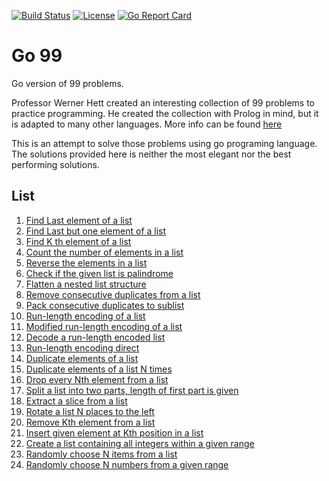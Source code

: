 [![Build Status](https://travis-ci.org/thomasabraham/go99.svg?branch=master)](https://travis-ci.org/thomasabraham/go99)
[![License](https://img.shields.io/badge/license-GPL%20v3-blue.svg)](LICENSE)
[![Go Report Card](https://goreportcard.com/badge/github.com/thomasabraham/go99)](https://goreportcard.com/report/github.com/thomasabraham/go99)

# Go 99
Go version of 99 problems.

Professor Werner Hett created an interesting collection of 99 problems to practice programming. He created the collection with Prolog in mind, but it is adapted to many other languages. More info can be found [here](https://sites.google.com/site/prologsite/prolog-problems)

This is an attempt to solve those problems using go programing language.
The solutions provided here is neither the most elegant nor the best performing solutions. 

## List

1. [Find Last element of a list](list/p01.go)
2. [Find Last but one element of a list](list/p02.go)
3. [Find K th element of a list](list/p03.go)
4. [Count the number of elements in a list](list/p04.go)
5. [Reverse the elements in a list](list/p05.go)
6. [Check if the given list is palindrome](list/p06.go)
7. [Flatten a nested list structure](list/p07.go)
8. [Remove consecutive duplicates from a list](list/p08.go)
9. [Pack consecutive duplicates to sublist](list/p09.go)
10. [Run-length encoding of a list](list/p10.go)
11. [Modified run-length encoding of a list](list/p11.go)
12. [Decode a run-length encoded list](list/p12.go)
13. [Run-length encoding direct](list/p13.go)
14. [Duplicate elements of a list](list/p14.go)
15. [Duplicate elements of a list N times](list/p15.go)
16. [Drop every Nth element from a list](list/p16.go)
17. [Split a list into two parts, length of first part is given](list/p17.go)
18. [Extract a slice from a list](list/p18.go)
19. [Rotate a list N places to the left](list/p19.go)
20. [Remove Kth element from a list](list/p20.go)
21. [Insert given element at Kth position in a list](list/p21.go)
22. [Create a list containing all integers within a given range](list/p22.go)
23. [Randomly choose N items from a list](list/p23.go)
24. [Randomly choose N numbers from a given range](list/p24.go)

